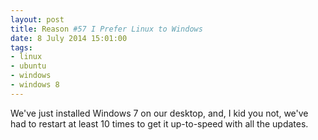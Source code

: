 ```yaml
---
layout: post
title: Reason #57 I Prefer Linux to Windows
date: 8 July 2014 15:01:00
tags:
- linux
- ubuntu
- windows
- windows 8
---
```


We've just installed Windows 7 on our desktop, and, I kid you not, we've had to restart at least 10 times to get it up-to-speed with all the updates.
